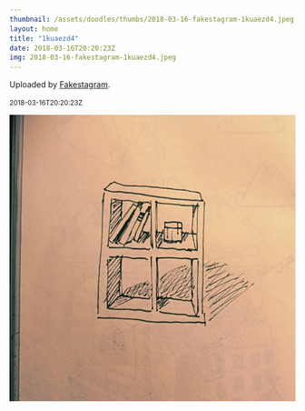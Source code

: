```yaml
---
thumbnail: /assets/doodles/thumbs/2018-03-16-fakestagram-1kuaezd4.jpeg
layout: home
title: "1kuaezd4"
date: 2018-03-16T20:20:23Z
img: 2018-03-16-fakestagram-1kuaezd4.jpeg
---
```


Uploaded by [Fakestagram](https://github.com/opyate/fakestagram).

<small>2018-03-16T20:20:23Z</small>

![Uploaded by Fakestagram](2018-03-16-fakestagram-1kuaezd4.jpeg)
